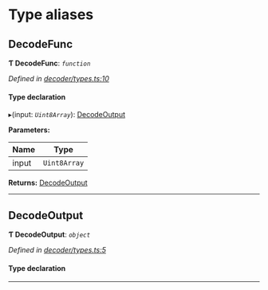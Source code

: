 

# Type aliases

<a id="decodefunc"></a>

##  DecodeFunc

**Ƭ DecodeFunc**: *`function`*

*Defined in [decoder/types.ts:10](https://github.com/polkadot-js/common/blob/2d4097d/packages/util-rlp/src/decoder/types.ts#L10)*

#### Type declaration
▸(input: *`Uint8Array`*): [DecodeOutput](_decoder_types_.md#decodeoutput)

**Parameters:**

| Name | Type |
| ------ | ------ |
| input | `Uint8Array` |

**Returns:** [DecodeOutput](_decoder_types_.md#decodeoutput)

___
<a id="decodeoutput"></a>

##  DecodeOutput

**Ƭ DecodeOutput**: *`object`*

*Defined in [decoder/types.ts:5](https://github.com/polkadot-js/common/blob/2d4097d/packages/util-rlp/src/decoder/types.ts#L5)*

#### Type declaration

___

